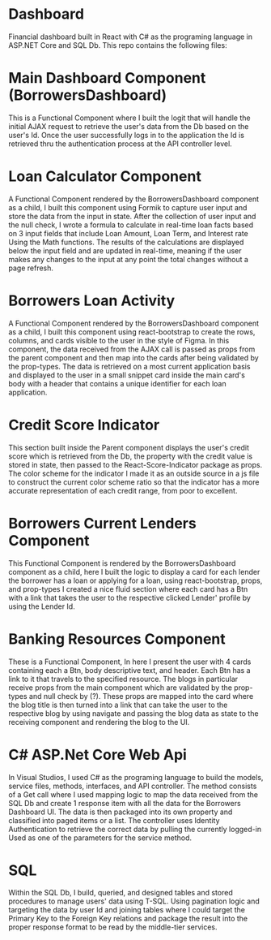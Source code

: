 # Dashboard
Financial dashboard built in React with C# as the programing language in ASP.NET Core and SQL Db.
This repo contains the following files:

# Main Dashboard Component (BorrowersDashboard)
This is a Functional Component where I built the logit that will handle the initial AJAX request to retrieve the user's data from the Db based on the user's Id. Once the user successfully logs in to the application the Id is retrieved thru the authentication process at the API controller level. 

# Loan Calculator Component
A Functional Component rendered by the BorrowersDashboard component as a child, I built this component using Formik to capture user input and store the data from the input in state. After the collection of user input and the null check, I wrote a formula to calculate in real-time loan facts based on 3 input fields that include Loan Amount, Loan Term, and Interest rate Using the Math functions. The results of the calculations are displayed below the input field and are updated in real-time, meaning if the user makes any changes to the input at any point the total changes without a page refresh.

# Borrowers Loan Activity
A Functional Component rendered by the BorrowersDashboard component as a child, I built this component using react-bootstrap to create the rows, columns, and cards visible to the user in the style of Figma. In this component, the data received from the AJAX call is passed as props from the parent component and then map into the cards after being validated by the prop-types. The data is retrieved on a most current application basis and displayed to the user in a small snippet card inside the main card's body with a header that contains a unique identifier for each loan application.

# Credit Score Indicator
This section built inside the Parent component displays the user's credit score which is retrieved from the Db, the property with the credit value is stored in state, then passed to the React-Score-Indicator package as props. The color scheme for the indicator I made it as an outside source in a js file to construct the current color scheme ratio so that the indicator has a more accurate representation of each credit range, from poor to excellent.

# Borrowers Current Lenders Component
This Functional Component is rendered by the BorrowersDashboard component as a child, here I built the logic to display a card for each lender the borrower has a loan or applying for a loan, using react-bootstrap, props, and prop-types I created a nice fluid section where each card has a Btn with a link that takes the user to the respective clicked Lender' profile by using the Lender Id.

# Banking Resources Component
These is a Functional Component, In here I present the user with 4 cards containing each a Btn, body descriptive text, and header. Each Btn has a link to it that travels to the specified resource. The blogs in particular receive props from the main component which are validated by the prop-types and null check by (?). These props are mapped into the card where the blog title is then turned into a link that can take the user to the respective blog by using navigate and passing the blog data as state to the receiving component and rendering the blog to the UI. 

# C# ASP.Net Core Web Api
In Visual Studios, I used C# as the programing language to build the models, service files, methods, interfaces, and API controller. The method consists of a Get call where I used mapping logic to map the data received from the SQL Db and create 1 response item with all the data for the Borrowers Dashboard UI. The data is then packaged into its own property and classified into paged items or a list. The controller uses Identity Authentication to retrieve the correct data by pulling the currently logged-in Used as one of the parameters for the service method.

# SQL 
Within the SQL Db, I build, queried, and designed tables and stored procedures to manage users' data using T-SQL. Using pagination logic and targeting the data by user Id and joining tables where I could target the Primary Key to the Foreign Key relations and package the result into the proper response format to be read by the middle-tier services. 
